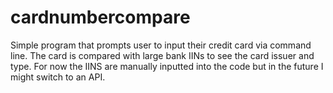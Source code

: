 # cardnumbercompare
Simple program that prompts user to input their credit card via command line. The card is compared with large bank IINs to see the card issuer and type. For now the IINS are manually inputted into the code but in the future I might switch to an API.
